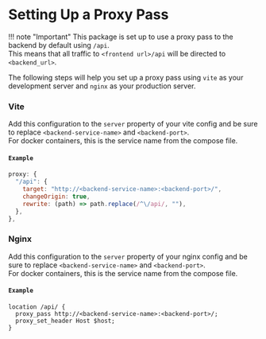 # Setting Up a Proxy Pass

!!! note "Important"
    This package is set up to use a proxy pass to the backend by default using `/api`.  
    This means that all traffic to `<frontend url>/api` will be directed to `<backend_url>`.  

The following steps will help you set up a proxy pass using `vite` as your development server and `nginx` as your production server.

### Vite

Add this configuration to the `server` property of your vite config and be sure to replace `<backend-service-name>` and `<backend-port>`.  
For docker containers, this is the service name from the compose file.

#### `Example`

```JavaScript
proxy: {
  "/api": {
    target: "http://<backend-service-name>:<backend-port>/",
    changeOrigin: true,
    rewrite: (path) => path.replace(/^\/api/, ""),
  },
},
```

### Nginx

Add this configuration to the `server` property of your nginx config and be sure to replace `<backend-service-name>` and `<backend-port>`.  
For docker containers, this is the service name from the compose file.

#### `Example`

```
location /api/ {
  proxy_pass http://<backend-service-name>:<backend-port>/;
  proxy_set_header Host $host;
}
```
